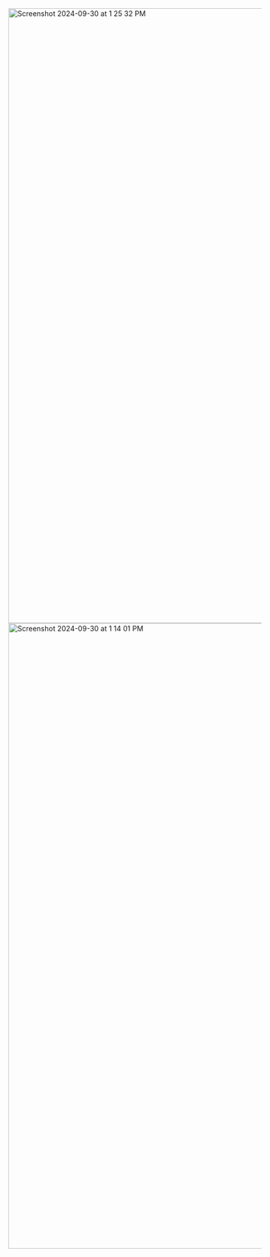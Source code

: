 <img width="1225" alt="Screenshot 2024-09-30 at 1 25 32 PM" src="https://github.com/user-attachments/assets/c8138993-fff0-41e7-acab-0040abdf0c29">
<img width="1246" alt="Screenshot 2024-09-30 at 1 14 01 PM" src="https://github.com/user-attachments/assets/ba6e5ab7-14cb-4076-9068-bcc6c24630f5">
